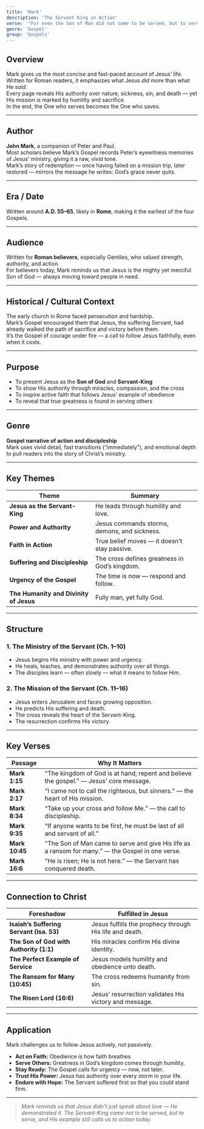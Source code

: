 ```yaml
---
title: 'Mark'
description: 'The Servant King in Action'
verse: '"For even the Son of Man did not come to be served, but to serve, and to give His life as a ransom for many." — Mark 10:45'
genre: 'Gospel'
group: 'Gospels'
---
```


## Overview  
Mark gives us the most concise and fast-paced account of Jesus’ life.  
Written for Roman readers, it emphasizes what Jesus *did* more than what He *said*.  
Every page reveals His authority over nature, sickness, sin, and death — yet His mission is marked by humility and sacrifice.  
In the end, the One who serves becomes the One who saves.

---

## Author  
**John Mark**, a companion of Peter and Paul.  
Most scholars believe Mark’s Gospel records Peter’s eyewitness memories of Jesus’ ministry, giving it a raw, vivid tone.  
Mark’s story of redemption — once having failed on a mission trip, later restored — mirrors the message he writes: God’s grace never quits.

---

## Era / Date  
Written around **A.D. 55–65**, likely in **Rome**, making it the earliest of the four Gospels.

---

## Audience  
Written for **Roman believers**, especially Gentiles, who valued strength, authority, and action.  
For believers today, Mark reminds us that Jesus is the mighty yet merciful Son of God — always moving toward people in need.

---

## Historical / Cultural Context  
The early church in Rome faced persecution and hardship.  
Mark’s Gospel encouraged them that Jesus, the suffering Servant, had already walked the path of sacrifice and victory before them.  
It’s the Gospel of courage under fire — a call to follow Jesus faithfully, even when it costs.

---

## Purpose  
- To present Jesus as the **Son of God** and **Servant-King**  
- To show His authority through miracles, compassion, and the cross  
- To inspire active faith that follows Jesus’ example of obedience  
- To reveal that true greatness is found in serving others  

---

## Genre  
**Gospel narrative of action and discipleship**  
Mark uses vivid detail, fast transitions (“immediately”), and emotional depth to pull readers into the story of Christ’s ministry.

---

## Key Themes  

| Theme | Summary |
|-------|----------|
| **Jesus as the Servant-King** | He leads through humility and love. |
| **Power and Authority** | Jesus commands storms, demons, and sickness. |
| **Faith in Action** | True belief moves — it doesn’t stay passive. |
| **Suffering and Discipleship** | The cross defines greatness in God’s kingdom. |
| **Urgency of the Gospel** | The time is now — respond and follow. |
| **The Humanity and Divinity of Jesus** | Fully man, yet fully God. |

---

## Structure  

### 1. The Ministry of the Servant (Ch. 1–10)
- Jesus begins His ministry with power and urgency.  
- He heals, teaches, and demonstrates authority over all things.  
- The disciples learn — often slowly — what it means to follow Him.  

### 2. The Mission of the Servant (Ch. 11–16)
- Jesus enters Jerusalem and faces growing opposition.  
- He predicts His suffering and death.  
- The cross reveals the heart of the Servant-King.  
- The resurrection confirms His victory.  

---

## Key Verses  

| Passage | Why It Matters |
|----------|----------------|
| **Mark 1:15** | “The kingdom of God is at hand; repent and believe the gospel.” — Jesus’ core message. |
| **Mark 2:17** | “I came not to call the righteous, but sinners.” — the heart of His mission. |
| **Mark 8:34** | “Take up your cross and follow Me.” — the call to discipleship. |
| **Mark 9:35** | “If anyone wants to be first, he must be last of all and servant of all.” |
| **Mark 10:45** | “The Son of Man came to serve and give His life as a ransom for many.” — the Gospel in one verse. |
| **Mark 16:6** | “He is risen; He is not here.” — the Servant has conquered death. |

---

## Connection to Christ  

| Foreshadow | Fulfilled in Jesus |
|-------------|-------------------|
| **Isaiah’s Suffering Servant (Isa. 53)** | Jesus fulfills the prophecy through His life and death. |
| **The Son of God with Authority (1:1)** | His miracles confirm His divine identity. |
| **The Perfect Example of Service** | Jesus models humility and obedience unto death. |
| **The Ransom for Many (10:45)** | The cross redeems humanity from sin. |
| **The Risen Lord (16:6)** | Jesus’ resurrection validates His victory and message. |

---

## Application  
Mark challenges us to follow Jesus actively, not passively.  
- **Act on Faith:** Obedience is how faith breathes.  
- **Serve Others:** Greatness in God’s kingdom comes through humility.  
- **Stay Ready:** The Gospel calls for urgency — now, not later.  
- **Trust His Power:** Jesus has authority over every storm in your life.  
- **Endure with Hope:** The Servant suffered first so that you could stand firm.  

---

> *Mark reminds us that Jesus didn’t just speak about love — He demonstrated it. The Servant-King came not to be served, but to serve, and His example still calls us to action today.*
